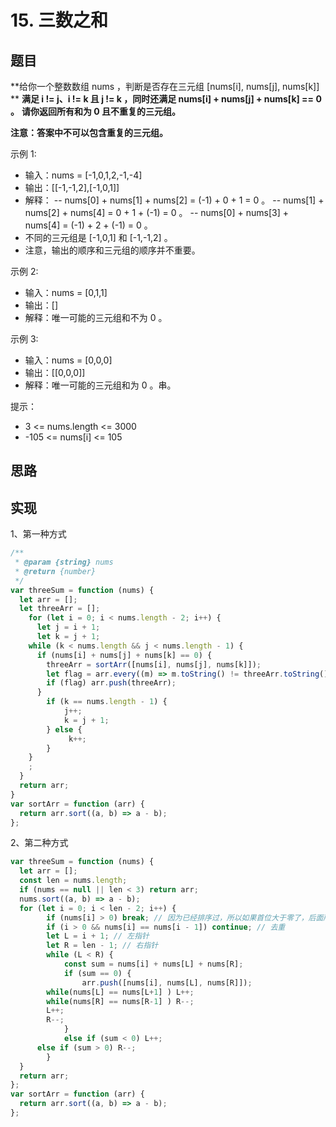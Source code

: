 # <OpenOutLink link='https://leetcode.cn/problems/3sum' type='warning'>15. 三数之和</OpenOutLink>

## 题目
**给你一个整数数组 nums ，判断是否存在三元组 [nums[i], nums[j], nums[k]] **
**满足 i != j、i != k 且 j != k ，同时还满足 nums[i] + nums[j] + nums[k] == 0 。**
**请你返回所有和为 0 且不重复的三元组。**

**注意：答案中不可以包含重复的三元组。**


示例 1:
- 输入：nums = [-1,0,1,2,-1,-4]
- 输出：[[-1,-1,2],[-1,0,1]]
- 解释：
-- nums[0] + nums[1] + nums[2] = (-1) + 0 + 1 = 0 。
-- nums[1] + nums[2] + nums[4] = 0 + 1 + (-1) = 0 。
-- nums[0] + nums[3] + nums[4] = (-1) + 2 + (-1) = 0 。
- 不同的三元组是 [-1,0,1] 和 [-1,-1,2] 。
- 注意，输出的顺序和三元组的顺序并不重要。


示例 2:
- 输入：nums = [0,1,1]
- 输出：[]
- 解释：唯一可能的三元组和不为 0 。

示例 3:

- 输入：nums = [0,0,0]
- 输出：[[0,0,0]]
- 解释：唯一可能的三元组和为 0 。串。

提示：

- 3 <= nums.length <= 3000
- -105 <= nums[i] <= 105


## 思路

## 实现
1、第一种方式
```ts
/**
 * @param {string} nums
 * @return {number}
 */
var threeSum = function (nums) {
  let arr = [];
  let threeArr = [];
    for (let i = 0; i < nums.length - 2; i++) {
      let j = i + 1;
      let k = j + 1;
    while (k < nums.length && j < nums.length - 1) {
      if (nums[i] + nums[j] + nums[k] == 0) {
        threeArr = sortArr([nums[i], nums[j], nums[k]]);
        let flag = arr.every((m) => m.toString() != threeArr.toString());
        if (flag) arr.push(threeArr);
      }
        if (k == nums.length - 1) {
            j++;
            k = j + 1;
        } else { 
             k++;
        }
    }
    ;
  }
  return arr;
}
var sortArr = function (arr) {
  return arr.sort((a, b) => a - b);
};
```

2、第二种方式
```ts
var threeSum = function (nums) {
  let arr = [];
  const len = nums.length;
  if (nums == null || len < 3) return arr;
  nums.sort((a, b) => a - b);
  for (let i = 0; i < len - 2; i++) {
		if (nums[i] > 0) break; // 因为已经排序过，所以如果首位大于零了，后面所有都会大于零，可以直接跳出循环
		if (i > 0 && nums[i] == nums[i - 1]) continue; // 去重
		let L = i + 1; // 左指针
		let R = len - 1; // 右指针
		while (L < R) { 
			const sum = nums[i] + nums[L] + nums[R];
			if (sum == 0) {
				arr.push([nums[i], nums[L], nums[R]]);
        while(nums[L] == nums[L+1] ) L++;
        while(nums[R] == nums[R-1] ) R--;
        L++;
        R--;
			}
			else if (sum < 0) L++;
      else if (sum > 0) R--;
		}
  }
  return arr;
};
var sortArr = function (arr) {
  return arr.sort((a, b) => a - b);
};
```
